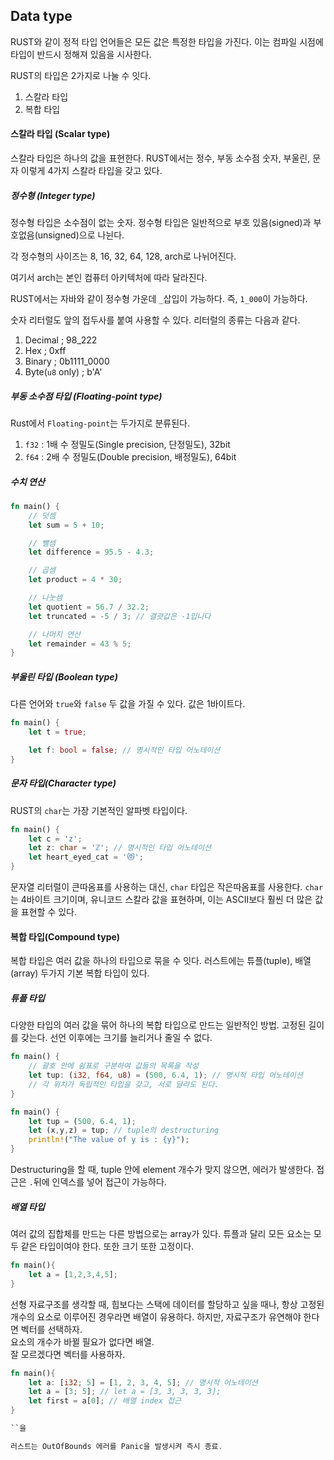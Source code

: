 ## Data type

RUST와 같이 정적 타입 언어들은 모든 값은 특정한 타입을 가진다.
이는 컴파일 시점에 타입이 반드시 정해져 있음을 시사한다.

RUST의 타입은 2가지로 나눌 수 잇다.

1. 스칼라 타입
2. 복합 타입

#### 스칼라 타입 (Scalar type)

스칼라 타입은 하나의 값을 표현한다.
RUST에서는 정수, 부동 소수점 숫자, 부울린, 문자 이렇게 4가지 스칼라 타입을 갖고 있다.

##### 정수형 (Integer type)

정수형 타입은 소수점이 없는 숫자.
정수형 타입은 일반적으로 부호 있음(signed)과 부호없음(unsigned)으로 나뉜다.

각 정수형의 사이즈는 8, 16, 32, 64, 128, arch로 나뉘어진다.

여기서 arch는 본인 컴퓨터 아키텍처에 따라 달라진다.

RUST에서는 자바와 같이 정수형 가운데 `_`삽입이 가능하다. 즉, `1_000`이 가능하다.

숫자 리터럴도 앞의 접두사를 붙여 사용할 수 있다. 리터럴의 종류는 다음과 같다.

1. Decimal ; 98_222
2. Hex ; 0xff
3. Binary ; 0b1111_0000
4. Byte(`u8` only) ; b'A'

##### 부동 소수점 타입 (Floating-point type)

Rust에서 `Floating-point`는 두가지로 분류된다.

1. `f32` : 1배 수 정밀도(Single precision, 단정밀도), 32bit
2. `f64` : 2배 수 정밀도(Double precision, 배정밀도), 64bit

##### 수치 연산

```rust
fn main() {
    // 덧셈
    let sum = 5 + 10;

    // 뺄셈
    let difference = 95.5 - 4.3;

    // 곱셈
    let product = 4 * 30;

    // 나눗셈
    let quotient = 56.7 / 32.2;
    let truncated = -5 / 3; // 결괏값은 -1입니다

    // 나머지 연산
    let remainder = 43 % 5;
}
```

##### 부울린 타입 (Boolean type)

다른 언어와 `true`와 `false` 두 값을 가질 수 있다.
값은 1바이트다.

```rust
fn main() {
    let t = true;

    let f: bool = false; // 명시적인 타입 어노테이션
}
```

##### 문자 타입(Character type)

RUST의 `char`는 가장 기본적인 알파벳 타입이다.

```rust
fn main() {
    let c = 'z';
    let z: char = 'ℤ'; // 명시적인 타입 어노테이션
    let heart_eyed_cat = '😻';
}
```

문자열 리터럴이 큰따옴표를 사용하는 대신, `char` 타입은 작은따옴표를 사용한다.
`char`는 4바이트 크기이며, 유니코드 스칼라 값을 표현하며, 이는 ASCII보다 훨씬 더 많은 값을 표현할 수 있다.

#### 복합 타입(Compound type)

복합 타입은 여러 값을 하나의 타입으로 묶을 수 잇다.
러스트에는 튜플(tuple), 배열(array) 두가지 기본 복합 타입이 있다.

##### 튜플 타입

다양한 타입의 여러 값을 묶어 하나의 복합 타입으로 만드는 일반적인 방법.
고정된 길이를 갖는다. 선언 이후에는 크기를 늘리거나 줄일 수 없다.

```rust
fn main() {
    // 괄호 안에 쉼표로 구분하여 값들의 목록을 작성
    let tup: (i32, f64, u8) = (500, 6.4, 1); // 명시적 타입 어노테이션
    // 각 위치가 독립적인 타입을 갖고, 서로 달라도 된다.
}
```

```rust
fn main() {
    let tup = (500, 6.4, 1);
    let (x,y,z) = tup; // tuple의 destructuring
    println!("The value of y is : {y}");
}
```

Destructuring을 할 때, tuple 안에 element 개수가 맞지 않으면, 에러가 발생한다.
접근은 `.`뒤에 인덱스를 넣어 접근이 가능하다.

##### 배열 타입

여러 값의 집합체를 만드는 다른 방법으로는 array가 있다.
튜플과 달리 모든 요소는 모두 같은 타입이여야 한다. 또한 크기 또한 고정이다.

```rust
fn main(){
    let a = [1,2,3,4,5];
}
```

선형 자료구조를 생각할 때, 힙보다는 스택에 데이터를 할당하고 싶을 때나, 
항상 고정된 개수의 요소로 이루어진 경우라면 배열이 유용하다.
하지만, 자료구조가 유연해야 한다면 벡터를 선택하자.</br>
요소의 개수가 바뀔 필요가 없다면 배열.</br> 잘 모르겠다면 벡터를 사용하자.

```rust
fn main(){
    let a: [i32; 5] = [1, 2, 3, 4, 5]; // 명시적 어노테이션
    let a = [3; 5]; // let a = [3, 3, 3, 3, 3];
    let first = a[0]; // 배열 index 접근
}

``을

러스트는 OutOfBounds 에러를 Panic을 발생시켜 즉시 종료.
